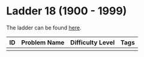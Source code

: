 # Ladder 18 (1900 - 1999)

The ladder can be found [here](https://a2oj.netlify.app/ladder18).

| ID  | Problem Name | Difficulty Level | Tags |
| --- | ------------ | ---------------- | ---- |
|     |              |                  |      |
